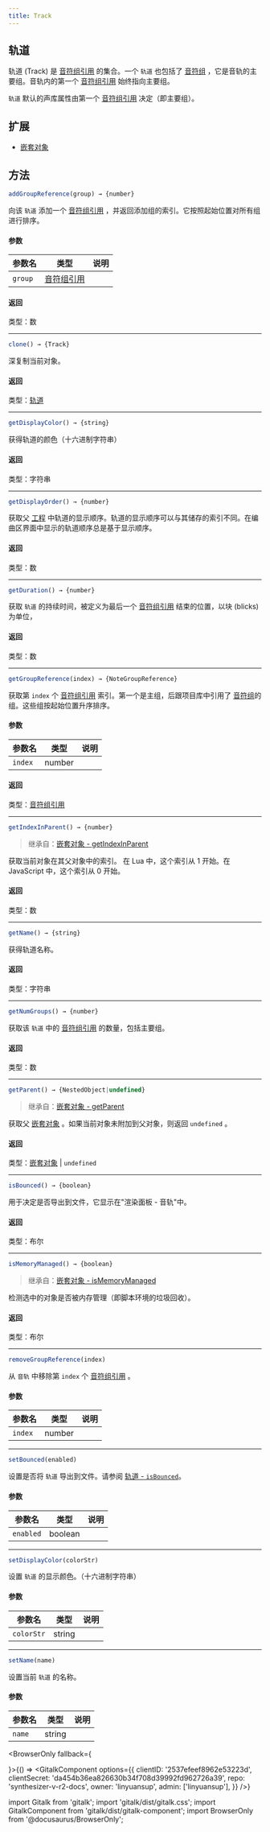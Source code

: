 ```yaml
---
title: Track
---
```


## 轨道

轨道 (Track) 是 [音符组引用](note_group_reference.md) 的集合。一个 `轨道` 也包括了 [音符组](note_group.md) ，它是音轨的主要组。音轨内的第一个 [音符组引用](note_group_reference.md) 始终指向主要组。

`轨道` 默认的声库属性由第一个 [音符组引用](note_group_reference.md) 决定（即主要组）。

## 扩展

* [嵌套对象](nested_object.md)

## 方法

```js
addGroupReference(group) → {number}
```

向该 `轨道` 添加一个 [音符组引用](note_group_reference.md) ，并返回添加组的索引。它按照起始位置对所有组进行排序。

#### 参数

| 参数名 | 类型 | 说明 |
| --- | --- | --- |
| `group` | [音符组引用](note_group_reference.md) |  |

#### 返回

类型：数

---

```js
clone() → {Track}
```

深复制当前对象。

#### 返回

类型：[轨道](track.md)

---

```js
getDisplayColor() → {string}
```

获得轨道的颜色（十六进制字符串）

#### 返回

类型：字符串

---

```js
getDisplayOrder() → {number}
```

获取父 [工程](project.md) 中轨道的显示顺序。轨道的显示顺序可以与其储存的索引不同。在编曲区界面中显示的轨道顺序总是基于显示顺序。
#### 返回

类型：数

---

```js
getDuration() → {number}
```

获取 `轨道` 的持续时间，被定义为最后一个 [音符组引用](note_group_reference.md) 结束的位置，以块 (blicks) 为单位，

#### 返回

类型：数

---

```js
getGroupReference(index) → {NoteGroupReference}
```

获取第 `index` 个 [音符组引用](note_group_reference.md) 索引。第一个是主组，后跟项目库中引用了 [音符组](note_group.md)的组。这些组按起始位置升序排序。

#### 参数

| 参数名 | 类型 | 说明 |
| --- | --- | --- |
| `index` | number | |


#### 返回

类型：[音符组引用](note_group_reference.md)

---

```js
getIndexInParent() → {number}
```

> 继承自：[嵌套对象 - getIndexInParent](nested_object.md)

获取当前对象在其父对象中的索引。 在 Lua 中，这个索引从 1 开始。在 JavaScript 中，这个索引从 0 开始。
#### 返回

类型：数

---

```js
getName() → {string}
```

获得轨道名称。

#### 返回

类型：字符串

---

```js
getNumGroups() → {number}
```

获取该 `轨道` 中的 [音符组引用](note_group_reference.md) 的数量，包括主要组。

#### 返回

类型：数

---

```js
getParent() → {NestedObject|undefined}
```

> 继承自：[嵌套对象 - getParent](nested_object.md)

获取父 [嵌套对象](nested_object.md) 。如果当前对象未附加到父对象，则返回 `undefined` 。

#### 返回

类型：[嵌套对象](nested_object.md) | `undefined`

---
```js
isBounced() → {boolean}
```

用于决定是否导出到文件，它显示在"渲染面板 - 音轨"中。

#### 返回

类型：布尔

---

```js
isMemoryManaged() → {boolean}
```

> 继承自：[嵌套对象 - isMemoryManaged](nested_object.md)

检测选中的对象是否被内存管理（即脚本环境的垃圾回收）。

#### 返回

类型：布尔

---

```js
removeGroupReference(index)
```

从 `音轨` 中移除第 `index` 个 [音符组引用](note_group_reference.md) 。

#### 参数

| 参数名 | 类型 | 说明 |
| --- | --- | --- |
| `index` | number |  |

---
```js
setBounced(enabled)
```

设置是否将 `轨道` 导出到文件。请参阅 [轨道 - `isBounced`](track.md)。

#### 参数

| 参数名 | 类型 | 说明 |
| --- | --- | --- |
| `enabled` | boolean | |

---

```js
setDisplayColor(colorStr)
```

设置 `轨道` 的显示颜色。（十六进制字符串）

#### 参数

| 参数名 | 类型 | 说明 |
| --- | --- | --- |
| `colorStr` | string |  |
---
```js
setName(name)
```

设置当前 `轨道` 的名称。

#### 参数

| 参数名 | 类型 | 说明 |
| --- | --- | --- |
| `name` | string |  |

<BrowserOnly fallback={<div></div>}>{() => <GitalkComponent options={{
    clientID: '2537efeef8962e53223d',
    clientSecret: 'da454b36ea826630b34f708d39992fd962726a39',
    repo: 'synthesizer-v-r2-docs',
    owner: 'linyuansup',
    admin: ['linyuansup'],
    }} />}
</BrowserOnly>

import Gitalk from 'gitalk';
import 'gitalk/dist/gitalk.css';
import GitalkComponent from 'gitalk/dist/gitalk-component';
import BrowserOnly from '@docusaurus/BrowserOnly';